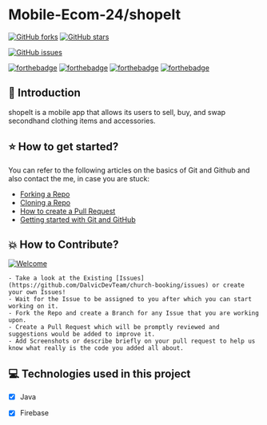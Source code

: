 # Mobile-Ecom-24/shopeIt


[![GitHub forks](https://img.shields.io/github/forks/DalvicDevTeam/mobile-ecom-24)](https://github.com/DalvicDevTeam/mobile-ecom-24/network)
[![GitHub stars](https://img.shields.io/github/stars/DalvicDevTeam/mobile-ecom-24)](https://github.com/DalvicDevTeam/mobile-ecom-24/stargazers)

[![GitHub issues](https://img.shields.io/github/issues/DalvicDevTeam/mobile-ecom-24)](https://github.com/DalvicDevTeam/mobile-ecom-24/issues)


[![forthebadge](https://forthebadge.com/images/badges/built-by-developers.svg)](https://forthebadge.com)
[![forthebadge](https://forthebadge.com/images/badges/made-with-java.svg)](https://forthebadge.com)
[![forthebadge](https://forthebadge.com/images/badges/built-for-android.svg)](https://forthebadge.com)
[![forthebadge](https://forthebadge.com/images/badges/check-it-out.svg)](https://forthebadge.com)


## 📌 Introduction

shopeIt is a mobile app that allows its users to sell, buy, and swap secondhand clothing items and accessories.

## ⭐ How to get started?

You can refer to the following articles on the basics of Git and Github and also contact the me, in case you are stuck:

- [Forking a Repo](https://help.github.com/en/github/getting-started-with-github/fork-a-repo)
- [Cloning a Repo](https://help.github.com/en/desktop/contributing-to-projects/creating-a-pull-request)
- [How to create a Pull Request](https://opensource.com/article/19/7/create-pull-request-github)
- [Getting started with Git and GitHub](https://towardsdatascience.com/getting-started-with-git-and-github-6fcd0f2d4ac6)

## 💥 How to Contribute?
[![Welcome](https://img.shields.io/badge/PRs-welcome-brightgreen.svg?style=flat-square)](http://makeapullrequest.com)
```
- Take a look at the Existing [Issues](https://github.com/DalvicDevTeam/church-booking/issues) or create your own Issues!
- Wait for the Issue to be assigned to you after which you can start working on it.
- Fork the Repo and create a Branch for any Issue that you are working upon.
- Create a Pull Request which will be promptly reviewed and suggestions would be added to improve it.
- Add Screenshots or describe briefly on your pull request to help us know what really is the code you added all about.

```
## 💻 Technologies used in this project

- [x] Java
- [x] Firebase


